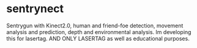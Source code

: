 # sentrynect
Sentrygun with Kinect2.0, human and friend-foe detection, movement analysis and prediction, depth and environmental analysis. Im developing this for lasertag. AND ONLY LASERTAG as well as educational purposes.
